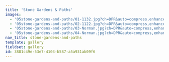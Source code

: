 ```yaml
---
title: 'Stone Gardens & Paths'
images:
  - '05stone-gardens-and-paths/01-1132.jpg?ch=DPR&auto=compress,enhance,format&w=475&h=300'
  - '05stone-gardens-and-paths/02-1122.jpg?ch=DPR&auto=compress,enhance,format&w=475&h=300'
  - '05stone-gardens-and-paths/03-Norman.jpg?ch=DPR&auto=compress,enhance,format&w=475&h=300'
  - '05stone-gardens-and-paths/04-Norman.jpg?ch=DPR&auto=compress,enhance,format&w=475&h=300'
nav_title: stone-gardens-and-paths
template: gallery
fieldset: gallery
id: 3881c49e-53e7-4103-b587-a5a931ab09f6
---
```

